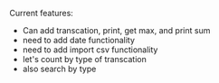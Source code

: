 Current features:
- Can add transcation, print, get max, and print sum
- need to add date functionality
- need to add import csv functionality 
- let's count by type of transcation
- also search by type
